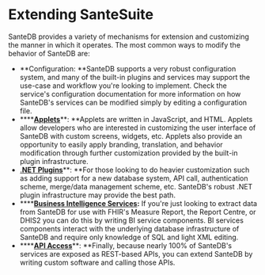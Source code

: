 # Extending SanteSuite



SanteDB provides a variety of mechanisms for extension and customizing the manner in which it operates. The most common ways to modify the behavior of SanteDB are:

* **Configuration: **SanteDB supports a very robust configuration system, and many of the built-in plugins and services may support the use-case and workflow you're looking to implement. Check the service's configuration documentation for more information on how SanteDB's services can be modified simply by editing a configuration file.
* ****[**Applets**](extending-santedb/applets/)**: **Applets are written in JavaScript, and HTML. Applets allow developers who are interested in customizing the user interface of SanteDB with custom screens, widgets, etc. Applets also provide an opportunity to easily apply branding, translation, and behavior modification through further customization provided by the built-in plugin infrastructure.
* [.**NET Plugins**](extending-santedb/server-plugins/)**: **For those looking to do heavier customization such as adding support for a new database system, API call, authentication scheme, merge/data management scheme, etc. SanteDB's robust .NET plugin infrastructure may provide the best path.&#x20;
* ****[**Business Intelligence Services**](extending-santedb/applets/business-intelligence-bi-assets/)**:** If you're just looking to extract data from SanteDB for use with FHIR's Measure Report, the Report Centre, or DHIS2 you can do this by writing BI service components. BI services components interact with the underlying database infrastructure of SanteDB and require only knowledge of SQL and light XML editing.
* ****[**API Access**](extending-santedb/service-apis/)**: **Finally, because nearly 100% of SanteDB's services are exposed as REST-based APIs, you can extend SanteDB by writing custom software and calling those APIs.&#x20;
